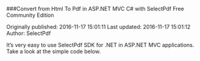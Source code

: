 ###Convert from Html To Pdf in ASP.NET MVC C# with SelectPdf Free Community Edition

Originally published: 2016-11-17 15:01:11
Last updated: 2016-11-17 15:01:12
Author: SelectPdf 

It’s very easy to use SelectPdf SDK for .NET in ASP.NET MVC applications. Take a look at the simple code below.